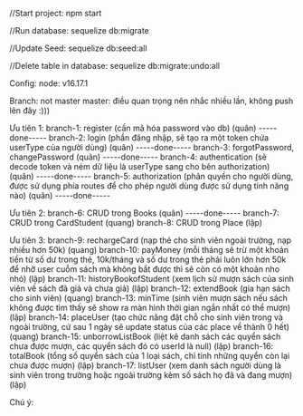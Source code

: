 //Start project: 
npm start

//Run database: 
sequelize db:migrate 

//Update Seed: 
sequelize db:seed:all 

//Delete table in database: 
sequelize db:migrate:undo:all 


Config:
node: v16.17.1 




Branch: not master
master: điều quan trọng nên nhắc nhiều lần, không push lên đây :)))

Ưu tiên 1:
branch-1: register (cần mã hóa password vào db) (quân)                     -----done-----
branch-2: login (phần đăng nhập, sẽ tạo ra một token chứa userType của người dùng) (quân)          -----done-----
branch-3: forgotPassword, changePassword (quân)             -----done-----
branch-4: authentication (sẽ decode token và ném dữ liệu là userType sang cho bên authorization) (quân)          -----done-----
branch-5: authorization (phân quyền cho người dùng, được sử dụng phía routes để cho phép người dùng được sử dụng tính năng nào) (quân)          -----done-----

Ưu tiên 2:
branch-6: CRUD trong Books (quân)             -----done-----
branch-7: CRUD trong CardStudent (quang)
branch-8: CRUD trong Place (lập)

Ưu tiên 3:
branch-9: rechargeCard (nạp thẻ cho sinh viên ngoài trường, nạp nhiều hơn 50k) (quang)
branch-10: payMoney (mỗi tháng sẽ trừ một khoản tiền từ số dư trong thẻ, 10k/tháng và số dư trong thẻ phải luôn lớn hơn 50k để nhỡ user cuỗm sách mà không bắt được thì sẽ còn có một khoản nho nhỏ) (lập)
branch-11: historyBookofStudent (xem lịch sử mượn sách của sinh viên về sách đã giả và chưa giả) (lập)
branch-12: extendBook (gia hạn sách cho sinh viên) (quang)
branch-13: minTime (sinh viên mượn sách nếu sách không được tìm thấy sẽ show ra màn hình thời gian ngắn nhất có thể mượn) (lập)
branch-14: placeUser (tạo chức năng đặt chỗ cho sinh viên trong và ngoài trường, cứ sau 1 ngày sẽ update status của các place về thành 0 hết) (quang)
branch-15: unborrowListBook (liệt kê danh sách các quyển sách chưa được mượn, các quyển sách đó có userId là null) (lập)
branch-16: totalBook (tổng số quyển sách của 1 loại sách, chỉ tính những quyển còn lại chưa được mượn) (lập)
branch-17: listUser (xem danh sách người dùng là sinh viên trong trường hoặc ngoài trường kèm số sách họ đã và đang mượn) (lập)


Chú ý: 

